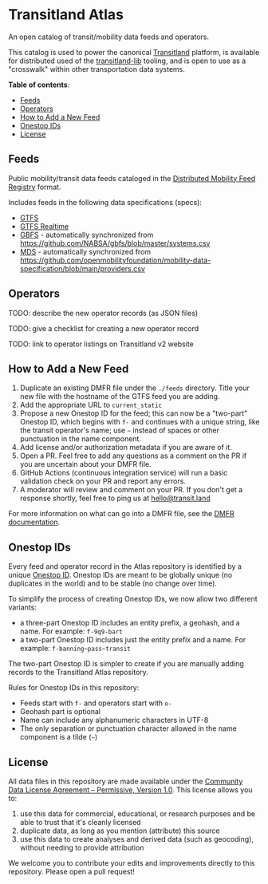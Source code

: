 <!-- omit in toc -->
# Transitland Atlas

An open catalog of transit/mobility data feeds and operators.

This catalog is used to power the canonical [Transitland](https://transit.land) platform, is available for distributed used of the [transitland-lib](https://github.com/interline-io/transitland-lib) tooling, and is open to use as a "crosswalk" within other transportation data systems.

**Table of contents**:

<!-- TOC created and updated by VSCode Markdown All in One extension -->
- [Feeds](#feeds)
- [Operators](#operators)
- [How to Add a New Feed](#how-to-add-a-new-feed)
- [Onestop IDs](#onestop-ids)
- [License](#license)

## Feeds

Public mobility/transit data feeds cataloged in the [Distributed Mobility Feed Registry](https://github.com/transitland/distributed-mobility-feed-registry) format.

Includes feeds in the following data specifications (specs):

- [GTFS](https://gtfs.org/reference/static)
- [GTFS Realtime](https://gtfs.org/reference/realtime/v2/)
- [GBFS](https://github.com/NABSA/gbfs) - automatically synchronized from https://github.com/NABSA/gbfs/blob/master/systems.csv
- [MDS](https://github.com/openmobilityfoundation/mobility-data-specification) - automatically synchronized from https://github.com/openmobilityfoundation/mobility-data-specification/blob/main/providers.csv

## Operators

TODO: describe the new operator records (as JSON files)

TODO: give a checklist for creating a new operator record

TODO: link to operator listings on Transitland v2 website

## How to Add a New Feed

1. Duplicate an existing DMFR file under the `./feeds` directory. Title your new file with the hostname of the GTFS feed you are adding.
2. Add the appropriate URL to `current_static`
3. Propose a new Onestop ID for the feed; this can now be a "two-part" Onestop ID, which begins with `f-` and continues with a unique string, like the transit operator's name; use `~` instead of spaces or other punctuation in the name component.
4. Add license and/or authorization metadata if you are aware of it.
5. Open a PR. Feel free to add any questions as a comment on the PR if you are uncertain about your DMFR file.
6. GitHub Actions (continuous integration service) will run a basic validation check on your PR and report any errors.
7. A moderator will review and comment on your PR. If you don't get a response shortly, feel free to ping us at [hello@transit.land](mailto:hello@transit.land)

For more information on what can go into a DMFR file, see the [DMFR documentation](https://github.com/transitland/distributed-mobility-feed-registry).

## Onestop IDs

Every feed and operator record in the Atlas repository is identified by a unique [Onestop ID](https://transit.land/documentation/onestop-id-scheme/). Onestop IDs are meant to be globally unique (no duplicates in the world) and to be stable (no change over time).

To simplify the process of creating Onestop IDs, we now allow two different variants:

- a three-part Onestop ID includes an entity prefix, a geohash, and a name. For example: `f-9q9-bart`
- a two-part Onestop ID includes just the entity prefix and a name. For example: `f-banning~pass~transit`

The two-part Onestop ID is simpler to create if you are manually adding records to the Transitland Atlas repository.

Rules for Onestop IDs in this repository:

- Feeds start with `f-` and operators start with `o-`
- Geohash part is optional
- Name can include any alphanumeric characters in UTF-8
- The only separation or punctuation character allowed in the name component is a tilde (`~`)

## License

All data files in this repository are made available under the [Community Data License Agreement – Permissive, Version 1.0](LICENSE.txt). This license allows you to:

1. use this data for commercial, educational, or research purposes and be able to trust that it's cleanly licensed
2. duplicate data, as long as you mention (attribute) this source
3. use this data to create analyses and derived data (such as geocoding), without needing to provide attribution

We welcome you to contribute your edits and improvements directly to this repository. Please open a pull request!
